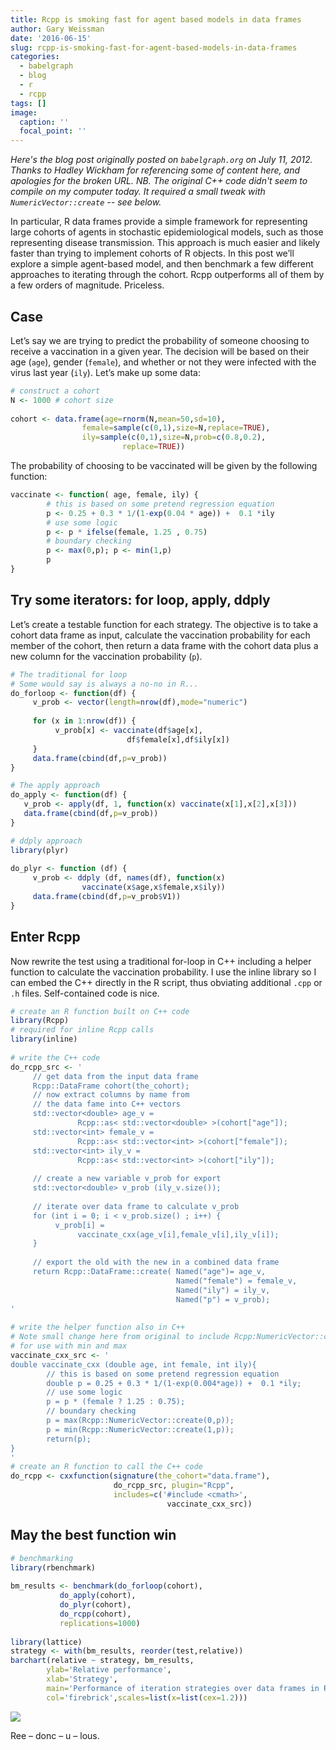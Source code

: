 ```yaml
---
title: Rcpp is smoking fast for agent based models in data frames
author: Gary Weissman
date: '2016-06-15'
slug: rcpp-is-smoking-fast-for-agent-based-models-in-data-frames
categories:
  - babelgraph
  - blog
  - r
  - rcpp
tags: []
image:
  caption: ''
  focal_point: ''
---
```


*Here's the blog post originally posted on `babelgraph.org` on July 11, 2012. Thanks to Hadley Wickham for referencing some of content here, and apologies for the broken URL. NB. The original C++ code didn't seem to compile on my computer today. It required a small tweak with `NumericVector::create` -- see below.*

 In particular, R data frames provide a simple framework for representing large cohorts of agents in stochastic epidemiological models, such as those representing disease transmission. This approach is much easier and likely faster than trying to implement cohorts of R objects. In this post we’ll explore a simple agent-based model, and then benchmark a few different approaches to iterating through the cohort. Rcpp outperforms all of them by a few orders of magnitude. Priceless.

## Case

Let’s say we are trying to predict the probability of someone choosing to receive a vaccination in a given year. The decision will be based on their age (`age`), gender (`female`), and whether or not they were infected with the virus last year (`ily`). Let’s make up some data:

```r
# construct a cohort
N <- 1000 # cohort size
 
cohort <- data.frame(age=rnorm(N,mean=50,sd=10),
                female=sample(c(0,1),size=N,replace=TRUE),
                ily=sample(c(0,1),size=N,prob=c(0.8,0.2),
                         replace=TRUE))
```

The probability of choosing to be vaccinated will be given by the following function:

```r
vaccinate <- function( age, female, ily) {
        # this is based on some pretend regression equation
        p <- 0.25 + 0.3 * 1/(1-exp(0.04 * age)) +  0.1 *ily
        # use some logic
        p <- p * ifelse(female, 1.25 , 0.75)
        # boundary checking
        p <- max(0,p); p <- min(1,p)
        p
}
```

## Try some iterators: for loop, apply, ddply

Let’s create a testable function for each strategy. The objective is to take a cohort data frame as input, calculate the vaccination probability for each member of the cohort, then return a data frame with the cohort data plus a new column for the vaccination probability (`p`).

```r
# The traditional for loop
# Some would say is always a no-no in R...
do_forloop <- function(df) {
     v_prob <- vector(length=nrow(df),mode="numeric")
 
     for (x in 1:nrow(df)) {
          v_prob[x] <- vaccinate(df$age[x],
                          df$female[x],df$ily[x])
     }
     data.frame(cbind(df,p=v_prob))
}

# The apply approach
do_apply <- function(df) {
   v_prob <- apply(df, 1, function(x) vaccinate(x[1],x[2],x[3]))
   data.frame(cbind(df,p=v_prob))
}

# ddply approach
library(plyr)
 
do_plyr <- function (df) {
     v_prob <- ddply (df, names(df), function(x)
                vaccinate(x$age,x$female,x$ily))
     data.frame(cbind(df,p=v_prob$V1))
}
```

## Enter Rcpp

Now rewrite the test using a traditional for-loop in C++ including a helper function to calculate the vaccination probability. I use the inline library so I can embed the C++ directly in the R script, thus obviating additional `.cpp` or `.h` files. Self-contained code is nice.

```r
# create an R function built on C++ code
library(Rcpp)
# required for inline Rcpp calls
library(inline) 
 
# write the C++ code
do_rcpp_src <- '
     // get data from the input data frame
     Rcpp::DataFrame cohort(the_cohort);
     // now extract columns by name from 
     // the data fame into C++ vectors
     std::vector<double> age_v = 
               Rcpp::as< std::vector<double> >(cohort["age"]);
     std::vector<int> female_v = 
               Rcpp::as< std::vector<int> >(cohort["female"]);
     std::vector<int> ily_v = 
               Rcpp::as< std::vector<int> >(cohort["ily"]);
 
     // create a new variable v_prob for export
     std::vector<double> v_prob (ily_v.size());
 
     // iterate over data frame to calculate v_prob
     for (int i = 0; i < v_prob.size() ; i++) {
          v_prob[i] = 
               vaccinate_cxx(age_v[i],female_v[i],ily_v[i]);
     }
 
     // export the old with the new in a combined data frame
     return Rcpp::DataFrame::create( Named("age")= age_v, 
                                     Named("female") = female_v,
                                     Named("ily") = ily_v,
                                     Named("p") = v_prob);
'
 
# write the helper function also in C++
# Note small change here from original to include Rcpp:NumericVector::create
# for use with min and max
vaccinate_cxx_src <- '
double vaccinate_cxx (double age, int female, int ily){
        // this is based on some pretend regression equation
        double p = 0.25 + 0.3 * 1/(1-exp(0.004*age)) +  0.1 *ily;
        // use some logic
        p = p * (female ? 1.25 : 0.75);
        // boundary checking
        p = max(Rcpp::NumericVector::create(0,p)); 
        p = min(Rcpp::NumericVector::create(1,p));
        return(p);
}
'
# create an R function to call the C++ code
do_rcpp <- cxxfunction(signature(the_cohort="data.frame"),
                       do_rcpp_src, plugin="Rcpp", 
                       includes=c('#include <cmath>',
                                   vaccinate_cxx_src))
```

## May the best function win

```r
# benchmarking
library(rbenchmark)
 
bm_results <- benchmark(do_forloop(cohort),
           do_apply(cohort),
           do_plyr(cohort),
           do_rcpp(cohort),
           replications=1000)
 
library(lattice)
strategy <- with(bm_results, reorder(test,relative))
barchart(relative ~ strategy, bm_results, 
        ylab='Relative performance', 
        xlab='Strategy',
        main='Performance of iteration strategies over data frames in R', 
        col='firebrick',scales=list(x=list(cex=1.2)))
```

![](/images/looping_speed_compare.png)

Ree – donc – u – lous. 
